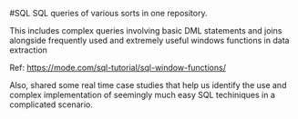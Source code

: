 #SQL
SQL queries of various sorts in one repository.

This includes complex queries involving basic DML statements and joins alongside frequently used and extremely useful windows functions in data extraction

Ref:
https://mode.com/sql-tutorial/sql-window-functions/

Also, shared some real time case studies that help us identify the use and complex implementation of seemingly much easy SQL techiniques in a complicated scenario.
